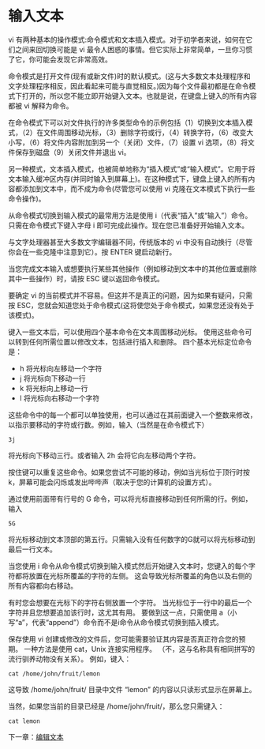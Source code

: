 # 输入文本

vi 有两种基本的操作模式:命令模式和文本插入模式。对于初学者来说，如何在它们之间来回切换可能是 vi 最令人困惑的事情。但它实际上非常简单，一旦你习惯了它，你可能会发现它非常高效。

命令模式是打开文件(现有或新文件)时的默认模式。(这与大多数文本处理程序和文字处理程序相反，因此看起来可能与直觉相反。)因为每个文件最初都是在命令模式下打开的，所以您不能立即开始键入文本。也就是说，在键盘上键入的所有内容都被 vi 解释为命令。

在命令模式下可以对文件执行的许多类型命令的示例包括（1）切换到文本插入模式，（2）在文件周围移动光标，（3）删除字符或行，（4）转换字符，（6）改变大小写，（6）将文件内容附加到另一个（关闭）文件，（7）设置 vi 选项，（8）将文件保存到磁盘（9）关闭文件并退出 vi。

另一种模式，文本插入模式，也被简单地称为“插入模式”或“输入模式”。它用于将文本输入缓冲区内存(并同时输入到屏幕上)。在这种模式下，键盘上键入的所有内容都添加到文本中，而不成为命令(尽管您可以使用 vi 克隆在文本模式下执行一些命令操作)。

从命令模式切换到输入模式的最常用方法是使用 i（代表“插入”或“输入”）命令。只需在命令模式下键入字母 i 即可完成此操作。现在您已准备好开始输入文本。

与文字处理器甚至大多数文字编辑器不同，传统版本的 vi 中没有自动换行（尽管你会在一些克隆中注意到它）。按 ENTER 键启动新行。

当您完成文本输入或想要执行某些其他操作（例如移动到文本中的其他位置或删除其中一些操作）时，请按 ESC 键以返回命令模式。

要确定 vi 的当前模式并不容易。但这并不是真正的问题，因为如果有疑问，只需按 ESC，您就会知道您处于命令模式(这将使您处于命令模式，如果您还没有处于该模式)。

键入一些文本后，可以使用四个基本命令在文本周围移动光标。 使用这些命令可以转到任何所需位置以修改文本，包括进行插入和删除。 四个基本光标定位命令是：

- h 将光标向左移动一个字符
- j 将光标向下移动一行
- k 将光​​标向上移动一行
- l 将光标向右移动一个字符

这些命令中的每一个都可以单独使用，也可以通过在其前面键入一个整数来修改，以指示要移动的字符或行数。例如，输入（当然是在命令模式下）

```text
3j
```

将光标向下移动三行。或者输入 2h 会将它向左移动两个字符。

按住键可以重复这些命令。如果您尝试不可能的移动，例如当光标位于顶行时按k，屏幕可能会闪烁或发出哔哔声（取决于您的计算机的设置方式）。

通过使用前面带有行号的 G 命令，可以将光标直接移动到任何所需的行。例如，输入

```text
5G
```

将光标移动到文本顶部的第五行。只需输入没有任何数字的G就可以将光标移动到最后一行文本。

当您使用 i 命令从命令模式切换到输入模式然后开始键入文本时，您键入的每个字符都将放置在光标所覆盖的字符的左侧。 这会导致光标所覆盖的角色以及右侧的所有内容都向右移动。

有时您会想要在光标下的字符右侧放置一个字符。 当光标位于一行中的最后一个字符并且您想要追加该行时，这尤其有用。 要做到这一点，只需使用 a（小写“a”，代表“append”）命令而不是i命令从命令模式切换到插入模式。

保存使用 vi 创建或修改的文件后，您可能需要验证其内容是否真正符合您的预期。 一种方法是使用 cat，Unix 连接实用程序。 （不，这与名称具有相同拼写的流行驯养动物没有关系）。 例如，键入：

```text
cat /home/john/fruit/lemon
```

这导致 /home/john/fruit/ 目录中文件 “lemon” 的内容以只读形式显示在屏幕上。

当然，如果您当前的目录已经是 /home/john/fruit/，那么您只需键入：

```text
cat lemon
```

下一章：[编辑文本](edit.html)
